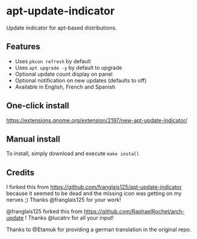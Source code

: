 # apt-update-indicator
Update indicator for apt-based distributions.

## Features
- Uses `pkcon refresh` by default
- Uses `apt upgrade -y` by default to upgrade
- Optional update count display on panel
- Optional notification on new updates (defaults to off)
- Available in English, French and Spanish

## One-click install
https://extensions.gnome.org/extension/2197/new-apt-update-indicator/

## Manual install
To install, simply download and execute `make install`

## Credits
I forked this from https://github.com/franglais125/apt-update-indicator because it seemed to be dead and the missing icon was getting on my nerves ;)
Thanks @franglais125 for your work!

@franglais125 forked this from https://github.com/RaphaelRochet/arch-update !
Thanks @lucatrv for all your input!

Thanks to @Etamuk for providing a german translation in the original repo.
